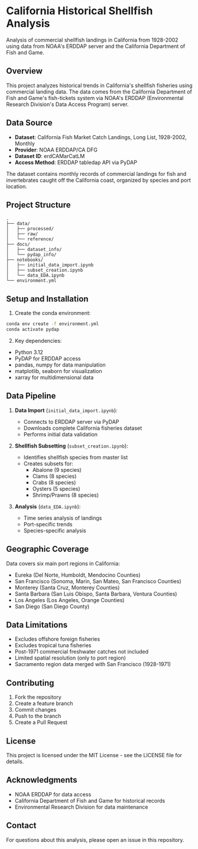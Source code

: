 # California Historical Shellfish Analysis

Analysis of commercial shellfish landings in California from 1928-2002 using data from NOAA's ERDDAP server and the California Department of Fish and Game.

## Overview

This project analyzes historical trends in California's shellfish fisheries using commercial landing data. The data comes from the California Department of Fish and Game's fish-tickets system via NOAA's ERDDAP (Environmental Research Division's Data Access Program) server.

## Data Source

- **Dataset**: California Fish Market Catch Landings, Long List, 1928-2002, Monthly
- **Provider**: NOAA ERDDAP/CA DFG
- **Dataset ID**: erdCAMarCatLM
- **Access Method**: ERDDAP tabledap API via PyDAP

The dataset contains monthly records of commercial landings for fish and invertebrates caught off the California coast, organized by species and port location.

## Project Structure

```
.
├── data/
│   ├── processed/
│   ├── raw/
│   └── reference/
├── docs/
│   ├── dataset_info/
│   └── pydap_info/
├── notebooks/
│   ├── initial_data_import.ipynb
│   ├── subset_creation.ipynb
│   └── data_EDA.ipynb
└── environment.yml
```

## Setup and Installation

1. Create the conda environment:

```bash
conda env create -f environment.yml
conda activate pydap
```

2. Key dependencies:

- Python 3.12
- PyDAP for ERDDAP access
- pandas, numpy for data manipulation
- matplotlib, seaborn for visualization
- xarray for multidimensional data

## Data Pipeline

1. **Data Import** (`initial_data_import.ipynb`):

   - Connects to ERDDAP server via PyDAP
   - Downloads complete California fisheries dataset
   - Performs initial data validation

2. **Shellfish Subsetting** (`subset_creation.ipynb`):

   - Identifies shellfish species from master list
   - Creates subsets for:
     - Abalone (9 species)
     - Clams (8 species)
     - Crabs (8 species)
     - Oysters (5 species)
     - Shrimp/Prawns (8 species)

3. **Analysis** (`data_EDA.ipynb`):
   - Time series analysis of landings
   - Port-specific trends
   - Species-specific analysis

## Geographic Coverage

Data covers six main port regions in California:

- Eureka (Del Norte, Humboldt, Mendocino Counties)
- San Francisco (Sonoma, Marin, San Mateo, San Francisco Counties)
- Monterey (Santa Cruz, Monterey Counties)
- Santa Barbara (San Luis Obispo, Santa Barbara, Ventura Counties)
- Los Angeles (Los Angeles, Orange Counties)
- San Diego (San Diego County)

## Data Limitations

- Excludes offshore foreign fisheries
- Excludes tropical tuna fisheries
- Post-1971 commercial freshwater catches not included
- Limited spatial resolution (only to port region)
- Sacramento region data merged with San Francisco (1928-1971)

## Contributing

1. Fork the repository
2. Create a feature branch
3. Commit changes
4. Push to the branch
5. Create a Pull Request

## License

This project is licensed under the MIT License - see the LICENSE file for details.

## Acknowledgments

- NOAA ERDDAP for data access
- California Department of Fish and Game for historical records
- Environmental Research Division for data maintenance

## Contact

For questions about this analysis, please open an issue in this repository.
